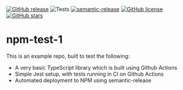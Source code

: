 [![GitHub release](https://img.shields.io/github/release/mattwilson1024/npm-test-1.svg)](https://GitHub.com/mattwilson1024/npm-test-1/releases/)
![Tests](https://github.com/mattwilson1024/npm-test-1/workflows/Tests/badge.svg)
[![semantic-release](https://img.shields.io/badge/%20%20%F0%9F%93%A6%F0%9F%9A%80-semantic--release-e10079.svg)](https://github.com/semantic-release/semantic-release)
[![GitHub license](https://img.shields.io/github/license/mattwilson1024/npm-test-1.svg)](https://github.com/mattwilson1024/npm-test-1/blob/master/LICENSE)
[![GitHub stars](https://img.shields.io/github/stars/mattwilson1024/npm-test-1.svg?style=social&label=Star&maxAge=2592000)](https://GitHub.com/mattwilson1024/npm-test-1/stargazers/)

# npm-test-1

This is an example repo, built to test the following:

- A very basic TypeScript library which is built using Github Actions
- Simple Jest setup, with tests running in CI on Github Actions
- Automated deployment to NPM using semantic-release

